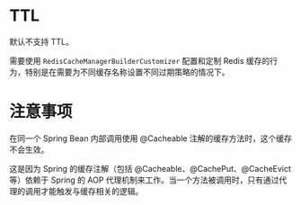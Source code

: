 # TTL

默认不支持 TTL。

需要使用 `RedisCacheManagerBuilderCustomizer` 配置和定制 Redis 缓存的行为，特别是在需要为不同缓存名称设置不同过期策略的情况下。

# 注意事项

在同一个 Spring Bean 内部调用使用 @Cacheable 注解的缓存方法时，这个缓存不会生效。

这是因为 Spring 的缓存注解（包括 @Cacheable、@CachePut、@CacheEvict 等）依赖于 Spring 的 AOP 代理机制来工作。当一个方法被调用时，只有通过代理的调用才能触发与缓存相关的逻辑。
